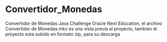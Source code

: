 # Convertidor_Monedas
Convertidor de Monedas Java
Challenge Oracle Next Education, el archivo Convertidor de Monedas.mkv es una vista previa al proyecto, tambien el proyecto esta subido en formato zip, para su descarga
